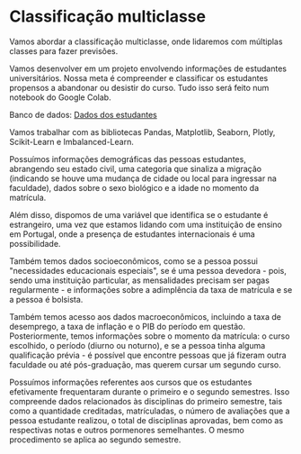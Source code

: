 # Classificação multiclasse

Vamos abordar a classificação multiclasse, onde lidaremos com múltiplas classes para fazer previsões.

Vamos desenvolver em um projeto envolvendo informações de estudantes universitários. Nossa meta é compreender e classificar os estudantes propensos a abandonar ou desistir do curso. Tudo isso será feito num notebook do Google Colab.

Banco de dados:  [Dados dos estudantes](https://github.com/mths-andrade/multiclasse/blob/e160c0198ebc1ebce576400b9f4796ff98e84a10/dados_estudantes.csv)

Vamos trabalhar com as bibliotecas Pandas, Matplotlib, Seaborn, Plotly, Scikit-Learn e Imbalanced-Learn.

Possuímos informações demográficas das pessoas estudantes, abrangendo seu estado civil, uma categoria que sinaliza a migração (indicando se houve uma mudança de cidade ou local para ingressar na faculdade), dados sobre o sexo biológico e a idade no momento da matrícula.

Além disso, dispomos de uma variável que identifica se o estudante é estrangeiro, uma vez que estamos lidando com uma instituição de ensino em Portugal, onde a presença de estudantes internacionais é uma possibilidade.

Também temos dados socioeconômicos, como se a pessoa possui "necessidades educacionais especiais", se é uma pessoa devedora - pois, sendo uma instituição particular, as mensalidades precisam ser pagas regularmente - e informações sobre a adimplência da taxa de matrícula e se a pessoa é bolsista.

Também temos acesso aos dados macroeconômicos, incluindo a taxa de desemprego, a taxa de inflação e o PIB do período em questão. Posteriormente, temos informações sobre o momento da matrícula: o curso escolhido, o período (diurno ou noturno), e se a pessoa tinha alguma qualificação prévia - é possível que encontre pessoas que já fizeram outra faculdade ou até pós-graduação, mas querem cursar um segundo curso.

Possuímos informações referentes aos cursos que os estudantes efetivamente frequentaram durante o primeiro e o segundo semestres. Isso compreende dados relacionados às disciplinas do primeiro semestre, tais como a quantidade creditadas, matrículadas, o número de avaliações que a pessoa estudante realizou, o total de disciplinas aprovadas, bem como as respectivas notas e outros pormenores semelhantes. O mesmo procedimento se aplica ao segundo semestre.
